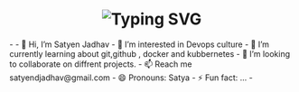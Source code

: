 <div align="center">
    <h1>
        <img src="https://readme-typing-svg.herokuapp.com?font=Jetbrains+mono&size=40&duration=3000&color=33FF33&center=true&vCenter=true&width=435&lines=Hey..+I'm+ Satyen Jadhav;This+is..;..my+Github..;" alt="Typing SVG"/>
    </h1>
</div>
-
- 👋 Hi, I’m Satyen Jadhav
- 👀 I’m interested in Devops culture
- 🌱 I’m currently learning about git,github , docker and kubbernetes  
- 💞️ I’m looking to collaborate on diffrent projects.
- 📫 Reach me satyendjadhav@gmail.com 
- 😄 Pronouns: Satya
- ⚡ Fun fact: ...
- 

<!---
SatyenJadhav15/SatyenJadhav15 is a ✨ special ✨ repository because its `README.md` (this file) appears on your GitHub profile.
You can click the Preview link to take a look at your changes.
--->
